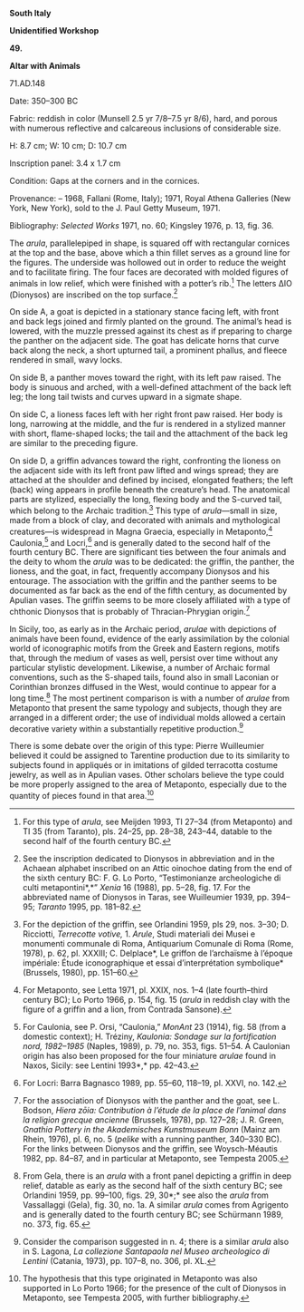 **South Italy**

**Unidentified Workshop**

**49.**

**Altar with Animals**

71.AD.148

<span class="smcaps">Date: 350–300</span> BC

<span class="smcaps">Fabric</span>: reddish in color
(Munsell 2.5 yr 7/8–7.5 yr 8/6), hard, and porous with numerous
reflective and calcareous inclusions of considerable size.

H: 8.7 cm; W: 10 cm; D: 10.7 cm

Inscription panel: 3.4 x 1.7 cm

<span class="smcaps">Condition:</span> Gaps at the
corners and in the cornices.

<span class="smcaps">Provenance</span>: – 1968,
Fallani (Rome, Italy); 1971, Royal Athena Galleries (New York, New
York), sold to the J. Paul Getty Museum, 1971.

<span class="smcaps">Bibliography:</span> *<span
class="smcaps">Selected Works</span>* 1971, no. 60;
<span class="smcaps">Kingsley</span> 1976, p. 13, fig.
36.

The *arula*, parallelepiped in shape, is squared off with rectangular
cornices at the top and the base, above which a thin fillet serves as a
ground line for the figures. The underside was hollowed out in order to
reduce the weight and to facilitate firing. The four faces are decorated
with molded figures of animals in low relief, which were finished with a
potter’s rib.[^1] The letters ΔΙΟ (Dionysos) are inscribed on the top
surface.[^2]

On side A, a goat is depicted in a stationary stance facing left, with
front and back legs joined and firmly planted on the ground. The
animal’s head is lowered, with the muzzle pressed against its chest as
if preparing to charge the panther on the adjacent side. The goat has
delicate horns that curve back along the neck, a short upturned tail, a
prominent phallus, and fleece rendered in small, wavy locks.

On side B, a panther moves toward the right, with its left paw raised.
The body is sinuous and arched, with a well-defined attachment of the
back left leg; the long tail twists and curves upward in a sigmate
shape.

On side C, a lioness faces left with her right front paw raised. Her
body is long, narrowing at the middle, and the fur is rendered in a
stylized manner with short, flame-shaped locks; the tail and the
attachment of the back leg are similar to the preceding figure.

On side D, a griffin advances toward the right, confronting the lioness
on the adjacent side with its left front paw lifted and wings spread;
they are attached at the shoulder and defined by incised, elongated
feathers; the left (back) wing appears in profile beneath the creature’s
head. The anatomical parts are stylized, especially the long, flexing
body and the S-curved tail, which belong to the Archaic tradition.[^3]
This type of *arula*—small in size, made from a block of clay, and
decorated with animals and mythological creatures—is widespread in Magna
Graecia, especially in Metaponto,[^4] Caulonia,[^5] and Locri,[^6] and
is generally dated to the second half of the fourth century <span
class="smcaps">BC.</span> There are significant ties
between the four animals and the deity to whom the *arula* was to be
dedicated: the griffin, the panther, the lioness, and the goat, in fact,
frequently accompany Dionysos and his entourage. The association with
the griffin and the panther seems to be documented as far back as the
end of the fifth century, as documented by Apulian vases. The griffin
seems to be more closely affiliated with a type of chthonic Dionysos
that is probably of Thracian-Phrygian origin.[^7]

In Sicily, too, as early as in the Archaic period, *arulae* with
depictions of animals have been found, evidence of the early
assimilation by the colonial world of iconographic motifs from the Greek
and Eastern regions, motifs that, through the medium of vases as well,
persist over time without any particular stylistic development.
Likewise, a number of Archaic formal conventions, such as the S-shaped
tails, found also in small Laconian or Corinthian bronzes diffused in
the West, would continue to appear for a long time.[^8] The most
pertinent comparison is with a number of *arulae* from Metaponto that
present the same typology and subjects, though they are arranged in a
different order; the use of individual molds allowed a certain
decorative variety within a substantially repetitive production.[^9]

There is some debate over the origin of this type: Pierre Wuilleumier
believed it could be assigned to Tarentine production due to its
similarity to subjects found in appliqués or in imitations of gilded
terracotta costume jewelry, as well as in Apulian vases. Other scholars
believe the type could be more properly assigned to the area of
Metaponto, especially due to the quantity of pieces found in that
area.[^10]

[^1]: For this type of *arula*, see <span
    class="smcaps">Meijden</span> 1993, TI 27–34 (from
    Metaponto) and TI 35 (from Taranto), pls. 24–25, pp. 28–38, 243–44,
    datable to the second half of the fourth century <span
    class="smcaps">BC.</span>

[^2]: See the inscription dedicated to Dionysos in abbreviation and in
    the Achaean alphabet inscribed on an Attic oinochoe dating from the
    end of the sixth century <span
    class="smcaps">BC</span>: F. G. Lo Porto,
    “Testimonianze archeologiche di culti metapontini*,*” *Xenia* 16
    (1988), pp. 5–28, fig. 17. For the abbreviated name of Dionysos in
    Taras, see <span class="smcaps">Wuilleumier</span>
    1939, pp. 394–95; *<span
    class="smcaps">Taranto</span>* 1995, pp. 181–82.

[^3]: For the depiction of the griffin, see <span
    class="smcaps">Orlandini</span> 1959, pls 29, nos.
    3–30; D. Ricciotti, *Terrecotte votive,* 1. *Arule*, Studi materiali
    dei Musei e monumenti communale di Roma, Antiquarium Comunale di
    Roma (Rome, 1978), p. 62, pl. XXXIII; C. Delplace*, Le griffon de
    l’archaïsme à l’époque impériale: Étude iconographique et essai
    d’interprétation symbolique* (Brussels, 1980), pp. 151–60.

[^4]: For Metaponto, see <span
    class="smcaps">Letta</span> 1971, pl. XXIX, nos.
    1–4 (late fourth–third century <span
    class="smcaps">BC</span>); <span
    class="smcaps">Lo Porto</span> 1966, p. 154, fig.
    15 (*arula* in reddish clay with the figure of a griffin and a lion,
    from Contrada Sansone).

[^5]: For Caulonia, see P. Orsi, “Caulonia,” *MonAnt* 23 (1914), fig. 58
    (from a domestic context); H. Tréziny, *Kaulonia: Sondage sur la
    fortification nord, 1982–1985* (Naples, 1989), p. 79, no. 353, figs.
    51–54. A Caulonian origin has also been proposed for the four
    miniature *arulae* found in Naxos, Sicily: see <span
    class="smcaps">Lentini</span> 1993*,* pp. 42–43.

[^6]: For Locri: <span class="smcaps">Barra Bagnasco
    1989</span>, pp. 55–60, 118–19, pl. XXVI, no. 142.

[^7]: For the association of Dionysos with the panther and the goat, see
    L. Bodson, *Hiera zōia: Contribution à l’étude de la place de
    l’animal dans la religion grecque ancienne* (Brussels, 1978), pp.
    127–28; J. R. Green, *Gnathia Pottery in the Akademisches
    Kunstmuseum Bonn* (Mainz am Rhein, 1976), pl. 6, no. 5 (*pelike*
    with a running panther, 340–330 <span
    class="smcaps">BC</span>). For the links between
    Dionysos and the griffin, see <span
    class="smcaps">Woysch-Méautis</span> 1982, pp.
    84–87, and in particular at Metaponto, see <span
    class="smcaps">Tempesta</span> 2005.

[^8]: From Gela, there is an *arula* with a front panel depicting a
    griffin in deep relief, datable as early as the second half of the
    sixth century <span class="smcaps">BC</span>; see
    <span class="smcaps">Orlandini</span> 1959, pp.
    99–100, figs. 29, 30*;* see also the *arula* from Vassallaggi
    (Gela), fig. 30, no. 1a. A similar *arula* comes from Agrigento and
    is generally dated to the fourth century <span
    class="smcaps">BC</span>; see <span
    class="smcaps">Schürmann</span> 1989, no. 373,
    fig. 65.

[^9]: Consider the comparison suggested in n. 4; there is a similar
    *arula* also in S. Lagona, *La collezione Santapaola nel Museo
    archeologico di Lentini* (Catania, 1973), pp. 107–8, no. 306, pl.
    XL.

[^10]: The hypothesis that this type originated in Metaponto was also
    supported in <span class="smcaps">Lo Porto</span>
    1966; for the presence of the cult of Dionysos in Metaponto, see
    <span class="smcaps">Tempesta</span> 2005, with
    further bibliography.

